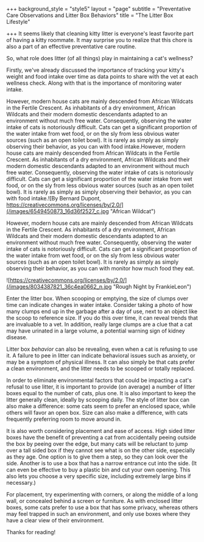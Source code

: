 +++
background_style = "style5"
layout = "page"
subtitle = "Preventative Care Observations and Litter Box Behaviors"
title = "The Litter Box Lifestyle"

+++
It seems likely that cleaning kitty litter is everyone's least favorite part of having a kitty roommate. It may surprise you to realize that this chore is also a part of an effective preventative care routine.

So, what role does litter (of all things) play in maintaining a cat's wellness?

Firstly, we've already discussed the importance of tracking your kitty's weight and food intake over time as data points to share with the vet at each wellness check.  Along with that is the importance of monitoring water intake.

However, modern house cats are mainly descended from African Wildcats in the Fertile Crescent.  As inhabitants of a dry environment, African Wildcats and their modern domestic descendants adapted to an environment without much free water.  Consequently, observing the water intake of cats is notoriously difficult.  Cats can get a significant proportion of the water intake from wet food, or on the sly from less obvious water sources (such as an open toilet bowl).  It is rarely as simply as simply observing their behavior, as you can with food intake.However, modern house cats are mainly descended from African Wildcats in the Fertile Crescent. As inhabitants of a dry environment, African Wildcats and their modern domestic descendants adapted to an environment without much free water. Consequently, observing the water intake of cats is notoriously difficult. Cats can get a significant proportion of the water intake from wet food, or on the sly from less obvious water sources (such as an open toilet bowl). It is rarely as simply as simply observing their behavior, as you can with food intake.![By Bernard Dupont, https://creativecommons.org/licenses/by/2.0/](/images/6549450873_16d36f2527_c.jpg "African Wildcat")

However, modern house cats are mainly descended from African Wildcats in the Fertile Crescent. As inhabitants of a dry environment, African Wildcats and their modern domestic descendants adapted to an environment without much free water. Consequently, observing the water intake of cats is notoriously difficult. Cats can get a significant proportion of the water intake from wet food, or on the sly from less obvious water sources (such as an open toilet bowl). It is rarely as simply as simply observing their behavior, as you can with monitor how much food they eat.

![https://creativecommons.org/licenses/by/2.0/](/images/8034387821_36c4ea0662_n.jpg "Rough Night by FrankieLeon")

Enter the litter box. When scooping or emptying, the size of clumps over time can indicate changes in water intake. Consider taking a photo of how many clumps end up in the garbage after a day of use, next to an object like the scoop to reference size. If you do this over time, it can reveal trends that are invaluable to a vet. In addition, really large clumps are a clue that a cat may have urinated in a large volume, a potential warning sign of kidney disease.

Litter box _behavior_ can also be revealing, even when a cat is refusing to use it. A failure to pee in litter can indicate behavioral issues such as anxiety, or may be a symptom of physical illness. It can also simply be that cats prefer a clean environment, and the litter needs to be scooped or totally replaced.

In order to eliminate environmental factors that could be impacting a cat's refusal to use litter, it is important to provide (on average) a number of litter boxes equal to the number of cats, plus one. It is also important to keep the litter generally clean, ideally by scooping daily. The style of litter box can also make a difference: some cats seem to prefer an enclosed space, while others will favor an open box.  Size can also make a difference, with cats frequently preferring room to move around in.

It is also worth considering placement and ease of access.  High sided litter boxes have the benefit of preventing a cat from accidentally peeing outside the box by peeing over the edge, but many cats will be reluctant to jump over a tall sided box if they cannot see what is on the other side, especially as they age.  One option is to give them a step, so they can look over the side.  Another is to use a box that has a narrow entrance cut into the side.  (It can even be effective to buy a plastic bin and cut your own opening.  This also lets you choose a very specific size, including extremely large bins if necessary.)

For placement, try experimenting with corners, or along the middle of a long wall, or concealed behind a screen or furniture.  As with enclosed litter boxes, some cats prefer to use a box that has some privacy, whereas others may feel trapped in such an environment, and only use boxes where they have a clear view of their environment.

Thanks for reading!